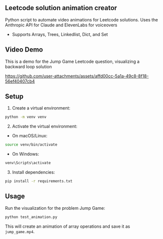 ## Leetcode solution animation creator

Python script to automate video animations for Leetcode solutions. Uses the Anthropic API for Claude and ElevenLabs for voiceovers

- Supports Arrays, Trees, Linkedlist, Dict, and Set

## Video Demo
This is a demo for the Jump Game Leetcode question, visualizing a backward loop solution

https://github.com/user-attachments/assets/affd00cc-5a1a-49c8-8f18-56ef40407cb4


## Setup

1. Create a virtual environment:
```bash
python -m venv venv
```

2. Activate the virtual environment:
- On macOS/Linux:
```bash
source venv/bin/activate
```
- On Windows:
```bash
venv\Scripts\activate
```

3. Install dependencies:
```bash
pip install -r requirements.txt
```

## Usage

Run the visualization for the problem Jump Game:
```bash
python test_animation.py
```

This will create an animation of array operations and save it as `jump_game.mp4`. 
